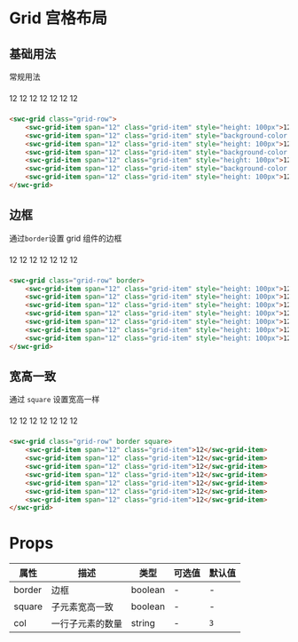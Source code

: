 # Grid 宫格布局

## 基础用法

常规用法

<swc-grid class="grid-row">
    <swc-grid-item span="12" class="grid-item" style="height: 100px">12</swc-grid-item>
    <swc-grid-item span="12" class="grid-item" style="height: 100px">12</swc-grid-item>
    <swc-grid-item span="12" class="grid-item" style="height: 100px">12</swc-grid-item>
    <swc-grid-item span="12" class="grid-item" style="height: 100px">12</swc-grid-item>
    <swc-grid-item span="12" class="grid-item" style="height: 100px">12</swc-grid-item>
    <swc-grid-item span="12" class="grid-item" style="height: 100px">12</swc-grid-item>
    <swc-grid-item span="12" class="grid-item" style="height: 100px">12</swc-grid-item>
</swc-grid>


```html
<swc-grid class="grid-row">
    <swc-grid-item span="12" class="grid-item" style="height: 100px">12</swc-grid-item>
    <swc-grid-item span="12" class="grid-item" style="background-color: #67C23A;height: 100px">12</swc-grid-item>
    <swc-grid-item span="12" class="grid-item" style="height: 100px">12</swc-grid-item>
    <swc-grid-item span="12" class="grid-item" style="background-color: #67C23A;height: 100px">12</swc-grid-item>
    <swc-grid-item span="12" class="grid-item" style="height: 100px">12</swc-grid-item>
    <swc-grid-item span="12" class="grid-item" style="background-color: #67C23A;height: 100px">12</swc-grid-item>
    <swc-grid-item span="12" class="grid-item" style="height: 100px">12</swc-grid-item>
</swc-grid>
```

## 边框

通过`border`设置 grid 组件的边框

<swc-grid class="grid-row" border>
    <swc-grid-item span="12" class="grid-item" style="height: 100px">12</swc-grid-item>
    <swc-grid-item span="12" class="grid-item" style="height: 100px">12</swc-grid-item>
    <swc-grid-item span="12" class="grid-item" style="height: 100px">12</swc-grid-item>
    <swc-grid-item span="12" class="grid-item" style="height: 100px">12</swc-grid-item>
    <swc-grid-item span="12" class="grid-item" style="height: 100px">12</swc-grid-item>
    <swc-grid-item span="12" class="grid-item" style="height: 100px">12</swc-grid-item>
    <swc-grid-item span="12" class="grid-item" style="height: 100px">12</swc-grid-item>
</swc-grid>

```html
<swc-grid class="grid-row" border>
    <swc-grid-item span="12" class="grid-item" style="height: 100px">12</swc-grid-item>
    <swc-grid-item span="12" class="grid-item" style="height: 100px">12</swc-grid-item>
    <swc-grid-item span="12" class="grid-item" style="height: 100px">12</swc-grid-item>
    <swc-grid-item span="12" class="grid-item" style="height: 100px">12</swc-grid-item>
    <swc-grid-item span="12" class="grid-item" style="height: 100px">12</swc-grid-item>
    <swc-grid-item span="12" class="grid-item" style="height: 100px">12</swc-grid-item>
    <swc-grid-item span="12" class="grid-item" style="height: 100px">12</swc-grid-item>
</swc-grid>
```

## 宽高一致

通过 `square` 设置宽高一样

<swc-grid class="grid-row" border square>
    <swc-grid-item span="12" class="grid-item">12</swc-grid-item>
    <swc-grid-item span="12" class="grid-item">12</swc-grid-item>
    <swc-grid-item span="12" class="grid-item">12</swc-grid-item>
    <swc-grid-item span="12" class="grid-item">12</swc-grid-item>
    <swc-grid-item span="12" class="grid-item">12</swc-grid-item>
    <swc-grid-item span="12" class="grid-item">12</swc-grid-item>
    <swc-grid-item span="12" class="grid-item">12</swc-grid-item>
</swc-grid>

```html
<swc-grid class="grid-row" border square>
    <swc-grid-item span="12" class="grid-item">12</swc-grid-item>
    <swc-grid-item span="12" class="grid-item">12</swc-grid-item>
    <swc-grid-item span="12" class="grid-item">12</swc-grid-item>
    <swc-grid-item span="12" class="grid-item">12</swc-grid-item>
    <swc-grid-item span="12" class="grid-item">12</swc-grid-item>
    <swc-grid-item span="12" class="grid-item">12</swc-grid-item>
    <swc-grid-item span="12" class="grid-item">12</swc-grid-item>
</swc-grid>
```

# Props 

| 属性     | 描述       | 类型      | 可选值 | 默认值 |
|--------|----------|---------|-----|-----|
| border | 边框       | boolean | -   | -   |
| square | 子元素宽高一致  | boolean | -   | -   |
| col    | 一行子元素的数量 | string  | -   | `3` |

<style scoped>
.grid-item {
    line-height: 32px;
    text-align: center;
}

</style>
